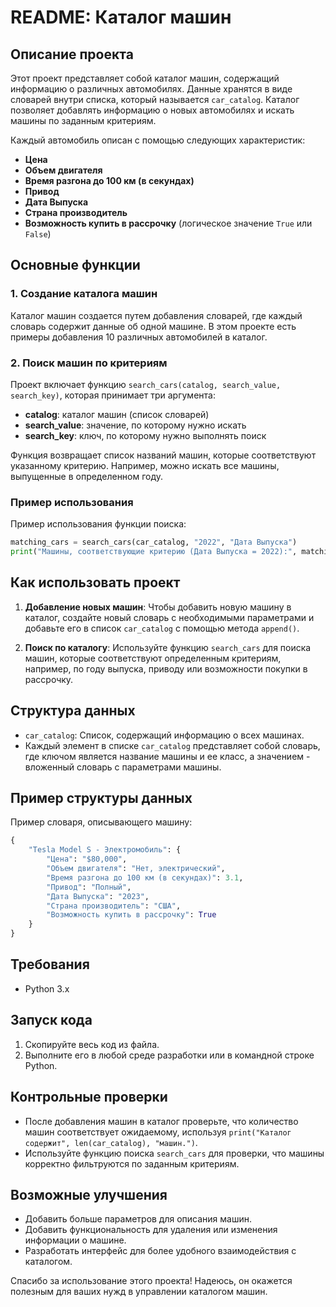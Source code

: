 # README: Каталог машин

## Описание проекта

Этот проект представляет собой каталог машин, содержащий информацию о различных автомобилях. Данные хранятся в виде словарей внутри списка, который называется `car_catalog`. Каталог позволяет добавлять информацию о новых автомобилях и искать машины по заданным критериям.

Каждый автомобиль описан с помощью следующих характеристик:

- **Цена**
- **Объем двигателя**
- **Время разгона до 100 км (в секундах)**
- **Привод**
- **Дата Выпуска**
- **Страна производитель**
- **Возможность купить в рассрочку** (логическое значение `True` или `False`)

## Основные функции

### 1. Создание каталога машин

Каталог машин создается путем добавления словарей, где каждый словарь содержит данные об одной машине. В этом проекте есть примеры добавления 10 различных автомобилей в каталог.

### 2. Поиск машин по критериям

Проект включает функцию `search_cars(catalog, search_value, search_key)`, которая принимает три аргумента:

- **catalog**: каталог машин (список словарей)
- **search\_value**: значение, по которому нужно искать
- **search\_key**: ключ, по которому нужно выполнять поиск

Функция возвращает список названий машин, которые соответствуют указанному критерию. Например, можно искать все машины, выпущенные в определенном году.

### Пример использования

Пример использования функции поиска:

```python
matching_cars = search_cars(car_catalog, "2022", "Дата Выпуска")
print("Машины, соответствующие критерию (Дата Выпуска = 2022):", matching_cars)
```

## Как использовать проект

1. **Добавление новых машин**: Чтобы добавить новую машину в каталог, создайте новый словарь с необходимыми параметрами и добавьте его в список `car_catalog` с помощью метода `append()`.

2. **Поиск по каталогу**: Используйте функцию `search_cars` для поиска машин, которые соответствуют определенным критериям, например, по году выпуска, приводу или возможности покупки в рассрочку.

## Структура данных

- `car_catalog`: Список, содержащий информацию о всех машинах.
- Каждый элемент в списке `car_catalog` представляет собой словарь, где ключом является название машины и ее класс, а значением - вложенный словарь с параметрами машины.

## Пример структуры данных

Пример словаря, описывающего машину:

```python
{
    "Tesla Model S - Электромобиль": {
        "Цена": "$80,000",
        "Объем двигателя": "Нет, электрический",
        "Время разгона до 100 км (в секундах)": 3.1,
        "Привод": "Полный",
        "Дата Выпуска": "2023",
        "Страна производитель": "США",
        "Возможность купить в рассрочку": True
    }
}
```

## Требования

- Python 3.x

## Запуск кода

1. Скопируйте весь код из файла.
2. Выполните его в любой среде разработки или в командной строке Python.

## Контрольные проверки

- После добавления машин в каталог проверьте, что количество машин соответствует ожидаемому, используя `print("Каталог содержит", len(car_catalog), "машин.")`.
- Используйте функцию поиска `search_cars` для проверки, что машины корректно фильтруются по заданным критериям.

## Возможные улучшения

- Добавить больше параметров для описания машин.
- Добавить функциональность для удаления или изменения информации о машине.
- Разработать интерфейс для более удобного взаимодействия с каталогом.

Спасибо за использование этого проекта! Надеюсь, он окажется полезным для ваших нужд в управлении каталогом машин.

